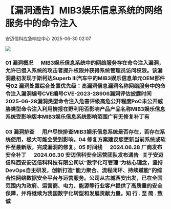 #  【漏洞通告】MIB3娱乐信息系统的网络服务中的命令注入  
 安迈信科应急响应中心   2025-06-30 02:07  
  
![](https://mmbiz.qpic.cn/mmbiz_png/tdibEPWdubQUgErMslSgzVibGKdSFkWPTbTgu83UTXdNYm7eOxRSmuNmOjUIxdicy73wTLufCMnbs6CAsc3uicJUcg/640?wx_fmt=png "")  
### 01 漏洞概况      MIB3娱乐信息系统中的网络服务存在命令注入漏洞，允许已侵入系统的攻击者提升权限并获得系统管理员访问权限。该漏洞最初发现于斯柯达Superb III汽车中的MIB3娱乐信息单元OEM部件号02 漏洞处置综合处置优先级：高漏洞信息漏洞名称网络服务中的命令注入漏洞编号CVE编号CVE-2023-28906‍漏洞评估披露时间2025-06-28漏洞类型命令注入危害评级高危公开程度PoC未公开威胁类型命令注入利用情报在野利用否影响产品产品名称MIB3娱乐信息系统受影响版本MIB3娱乐信息系统影响范围广有无修复补丁有  
### 03 漏洞排查      用户尽快排查MIB3娱乐信息系统是否存在，若存在系统使用，极大可能会受到影响。04 修复方案建议您更新当前系统或软件至最新版，完成漏洞的修复。05 时间线      2024.06.28 厂商发布安全补丁      2024.06.30 安迈信科安全运营团队发布通告   关于安迈信科西安安迈信科科技有限公司以“数字化可管理”为核心理念，坚持DevOps自主研发，创新打造“能力聚合、流程闭环、持续赋能”的综合性网络数据安全平台与运营服务。公司从古城西安出发，已在全国范围内为政府、运营商、电力、能源等行业客户提供了高质量的安全保障，并将继续为我国数字化转型和发展贡献力量。知 行 . 至 简 . 致 诚  
  
  
